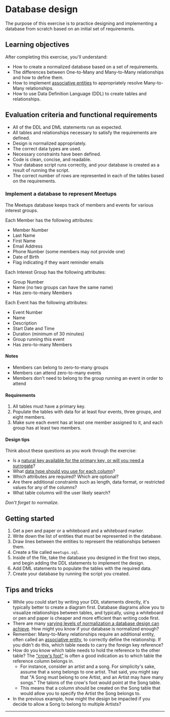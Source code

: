 # Database design

The purpose of this exercise is to practice designing and implementing a database from scratch based on an initial set of requirements.

## Learning objectives

After completing this exercise, you'll understand:

* How to create a normalized database based on a set of requirements.
* The differences between One-to-Many and Many-to-Many relationships and how to define them.
* How to implement [associative entities][associative-entity] to appropriately resolve Many-to-Many relationships.
* How to use Data Definition Language (DDL) to create tables and relationships.

## Evaluation criteria and functional requirements

* All of the DDL and DML statements run as expected.
* All tables and relationships necessary to satisfy the requirements are defined.
* Design is normalized appropriately.
* The correct data types are used.
* Necessary constraints have been defined.
* Code is clean, concise, and readable.
* Your database script runs correctly, and your database is created as a result of running the script.
* The correct number of rows are represented in each of the tables based on the requirements.

### Implement a database to represent Meetups

The Meetups database keeps track of members and events for various interest groups.

Each Member has the following attributes:

* Member Number
* Last Name
* First Name
* Email Address
* Phone Number (some members may not provide one)
* Date of Birth
* Flag indicating if they want reminder emails

Each Interest Group has the following attributes:

* Group Number
* Name (no two groups can have the same name)
* Has zero-to-many Members

Each Event has the following attributes:

* Event Number
* Name
* Description
* Start Date and Time
* Duration (minimum of 30 minutes)
* Group running this event
* Has zero-to-many Members

#### Notes
* Members can belong to zero-to-many groups
* Members can attend zero-to-many events
* Members don't need to belong to the group running an event in order to attend

#### Requirements

1. All tables must have a primary key.
2. Populate the tables with data for at least four events, three groups, and eight members.
3. Make sure each event has at least one member assigned to it, and each group has at least two members.

#### Design tips

Think about these questions as you work through the exercise:

* Is a [natural key available for the primary key, or will you need a surrogate][natural-or-surrogate-keys]?
* What [data type should you use for each column][how-to-select-the-right-data-type]?
* Which attributes are required? Which are optional?
* Are there additional constraints such as length, data format, or restricted values for any of the columns?
* What table columns will the user likely search?

*Don't forget to normalize.*

## Getting started

1. Get a pen and paper or a whiteboard and a whiteboard marker.
2. Write down the list of entities that must be represented in the database.
3. Draw lines between the entities to represent the relationships between them.
4. Create a file called `meetups.sql`.
5. Inside of the file, take the database you designed in the first two steps, and begin adding the DDL statements to implement the design.
6. Add DML statements to populate the tables with the required data.
7. Create your database by running the script you created.

## Tips and tricks

* While you could start by writing your DDL statements directly, it's typically better to create a diagram first. Database diagrams allow you to visualize relationships between tables, and typically, using a whiteboard or pen and paper is cheaper and more efficient than writing code first.
* There are many [varying levels of normalization a database design can achieve][database-normalization]. How might you know if your database is normalized enough?
* Remember: Many-to-Many relationships require an additional entity, often called an [associative entity][associative-entity], to correctly define the relationship. If you didn't do this, which table needs to carry the foreign key reference?
* How do you know which table needs to hold the reference to the other table? The ["crow's foot"][crow-foot-notation] is often a good indication as to which table the reference column belongs in.
  * For instance, consider an artist and a song. For simplicity's sake, assume that a song belongs to one artist. That said, you might say that "A Song must belong to one Artist, and an Artist may have many songs." The talons of the crow's foot would point at the Song table.
  * This means that a column should be created on the Song table that would allow you to specify the Artist the Song belongs to.
* In the previous example, how might the design be impacted if you decide to allow a Song to belong to multiple Artists?

---

[associative-entity]: https://en.wikipedia.org/wiki/Associative_entity
[crow-foot-notation]: https://en.wikipedia.org/wiki/Entity%E2%80%93relationship_model#Crow's_foot_notation
[database-normalization]: https://www.studytonight.com/dbms/database-normalization.php
[how-to-select-the-right-data-type]: https://chartio.com/learn/amazon-redshift/how-to-select-the-right-data-types/
[natural-or-surrogate-keys]: http://www.agiledata.org/essays/keys.html


 